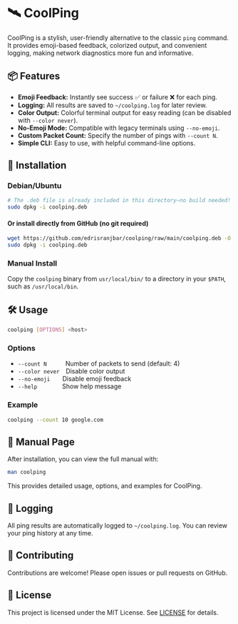 # 🛰️ CoolPing

CoolPing is a stylish, user-friendly alternative to the classic `ping` command. It provides emoji-based feedback, colorized output, and convenient logging, making network diagnostics more fun and informative.

## 📦 Features

- **Emoji Feedback:** Instantly see success ✅ or failure ❌ for each ping.
- **Logging:** All results are saved to `~/coolping.log` for later review.
- **Color Output:** Colorful terminal output for easy reading (can be disabled with `--color never`).
- **No-Emoji Mode:** Compatible with legacy terminals using `--no-emoji`.
- **Custom Packet Count:** Specify the number of pings with `--count N`.
- **Simple CLI:** Easy to use, with helpful command-line options.

## 🚀 Installation

### Debian/Ubuntu

```bash
# The .deb file is already included in this directory—no build needed!
sudo dpkg -i coolping.deb
```

#### Or install directly from GitHub (no git required)

```bash
wget https://github.com/edrisranjbar/coolping/raw/main/coolping.deb -O coolping.deb
sudo dpkg -i coolping.deb
```

### Manual Install

Copy the `coolping` binary from `usr/local/bin/` to a directory in your `$PATH`, such as `/usr/local/bin`.

## 🛠️ Usage

```bash
coolping [OPTIONS] <host>
```

### Options

- `--count N`   Number of packets to send (default: 4)
- `--color never` Disable color output
- `--no-emoji`  Disable emoji feedback
- `--help`    Show help message

### Example

```bash
coolping --count 10 google.com
```

## 📖 Manual Page

After installation, you can view the full manual with:

```bash
man coolping
```

This provides detailed usage, options, and examples for CoolPing.

## 📄 Logging

All ping results are automatically logged to `~/coolping.log`. You can review your ping history at any time.

## 🤝 Contributing

Contributions are welcome! Please open issues or pull requests on GitHub.

## 📜 License

This project is licensed under the MIT License. See [LICENSE](LICENSE) for details.
